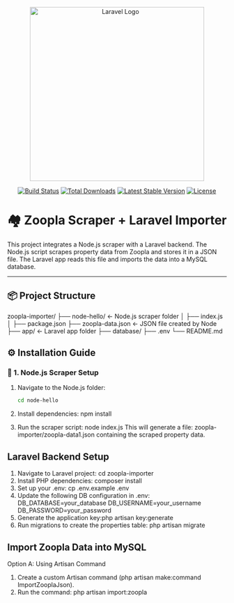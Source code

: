 <p align="center"><a href="https://laravel.com" target="_blank"><img src="https://raw.githubusercontent.com/laravel/art/master/logo-lockup/5%20SVG/2%20CMYK/1%20Full%20Color/laravel-logolockup-cmyk-red.svg" width="400" alt="Laravel Logo"></a></p>

<p align="center">
<a href="https://github.com/laravel/framework/actions"><img src="https://github.com/laravel/framework/workflows/tests/badge.svg" alt="Build Status"></a>
<a href="https://packagist.org/packages/laravel/framework"><img src="https://img.shields.io/packagist/dt/laravel/framework" alt="Total Downloads"></a>
<a href="https://packagist.org/packages/laravel/framework"><img src="https://img.shields.io/packagist/v/laravel/framework" alt="Latest Stable Version"></a>
<a href="https://packagist.org/packages/laravel/framework"><img src="https://img.shields.io/packagist/l/laravel/framework" alt="License"></a>
</p>

# 🏘️ Zoopla Scraper + Laravel Importer

This project integrates a Node.js scraper with a Laravel backend. The Node.js script scrapes property data from Zoopla and stores it in a JSON file. The Laravel app reads this file and imports the data into a MySQL database.

---

## 📦 Project Structure

zoopla-importer/
├── node-hello/             ← Node.js scraper folder
│   ├── index.js
│   ├── package.json
├── zoopla-data.json       ← JSON file created by Node
├── app/                    ← Laravel app folder
├── database/
├── .env
└── README.md



## ⚙️ Installation Guide

### 📁 1. Node.js Scraper Setup

1. Navigate to the Node.js folder:

   ```bash
   cd node-hello
2. Install dependencies:
   npm install

3. Run the scraper script:
   node index.js
   This will generate a file:
   zoopla-importer/zoopla-data1.json
   containing the scraped property data.


## Laravel Backend Setup
1. Navigate to Laravel project:
   cd zoopla-importer
2. Install PHP dependencies: composer install
3. Set up your .env: cp .env.example .env
4. Update the following DB configuration in .env:
        DB_DATABASE=your_database
        DB_USERNAME=your_username
        DB_PASSWORD=your_password
5. Generate the application key:php artisan key:generate
6. Run migrations to create the properties table: php artisan migrate


## Import Zoopla Data into MySQL
Option A: Using Artisan Command
1. Create a custom Artisan command (php artisan make:command ImportZooplaJson).
2. Run the command:
      php artisan import:zoopla
